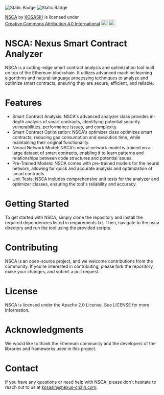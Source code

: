 ![Static Badge](https://img.shields.io/badge/%F0%9F%93%88-NSCA-green)
![Static Badge](https://img.shields.io/badge/%E2%9A%99-NexusChain-gold)

<p xmlns:cc="http://creativecommons.org/ns#" xmlns:dct="http://purl.org/dc/terms/"><a property="dct:title" rel="cc:attributionURL" href="https://github.com/KOSASIH/nexus-chain/tree/main/project/nsca">NSCA</a> by <a rel="cc:attributionURL dct:creator" property="cc:attributionName" href="https://www.linkedin.com/in/kosasih-81b46b5a">KOSASIH</a> is licensed under <a href="https://creativecommons.org/licenses/by/4.0/?ref=chooser-v1" target="_blank" rel="license noopener noreferrer" style="display:inline-block;">Creative Commons Attribution 4.0 International<img style="height:22px!important;margin-left:3px;vertical-align:text-bottom;" src="https://mirrors.creativecommons.org/presskit/icons/cc.svg?ref=chooser-v1" alt=""><img style="height:22px!important;margin-left:3px;vertical-align:text-bottom;" src="https://mirrors.creativecommons.org/presskit/icons/by.svg?ref=chooser-v1" alt=""></a></p>

# NSCA: Nexus Smart Contract Analyzer
NSCA is a cutting-edge smart contract analysis and optimization tool built on top of the Ethereum blockchain. It utilizes advanced machine learning algorithms and natural language processing techniques to analyze and optimize smart contracts, ensuring they are secure, efficient, and reliable.

# Features
- Smart Contract Analysis: NSCA's advanced analyzer class provides in-depth analysis of smart contracts, identifying potential security vulnerabilities, performance issues, and complexity.
- Smart Contract Optimization: NSCA's optimizer class optimizes smart contracts, reducing gas consumption and execution time, while maintaining their original functionality.
- Neural Network Model: NSCA's neural network model is trained on a large dataset of smart contracts, enabling it to learn patterns and relationships between code structures and potential issues.
- Pre-Trained Models: NSCA comes with pre-trained models for the neural network, allowing for quick and accurate analysis and optimization of smart contracts.
- Unit Tests: NSCA includes comprehensive unit tests for the analyzer and optimizer classes, ensuring the tool's reliability and accuracy.

# Getting Started
To get started with NSCA, simply clone the repository and install the required dependencies listed in requirements.txt. Then, navigate to the nsca directory and run the tool using the provided scripts.

# Contributing
NSCA is an open-source project, and we welcome contributions from the community. If you're interested in contributing, please fork the repository, make your changes, and submit a pull request.

# License
NSCA is licensed under the Apache 2.0 License. See LICENSE for more information.

# Acknowledgments
We would like to thank the Ethereum community and the developers of the libraries and frameworks used in this project.

# Contact
If you have any questions or need help with NSCA, please don't hesitate to reach out to us at kosasih@nexus-chain.com.
